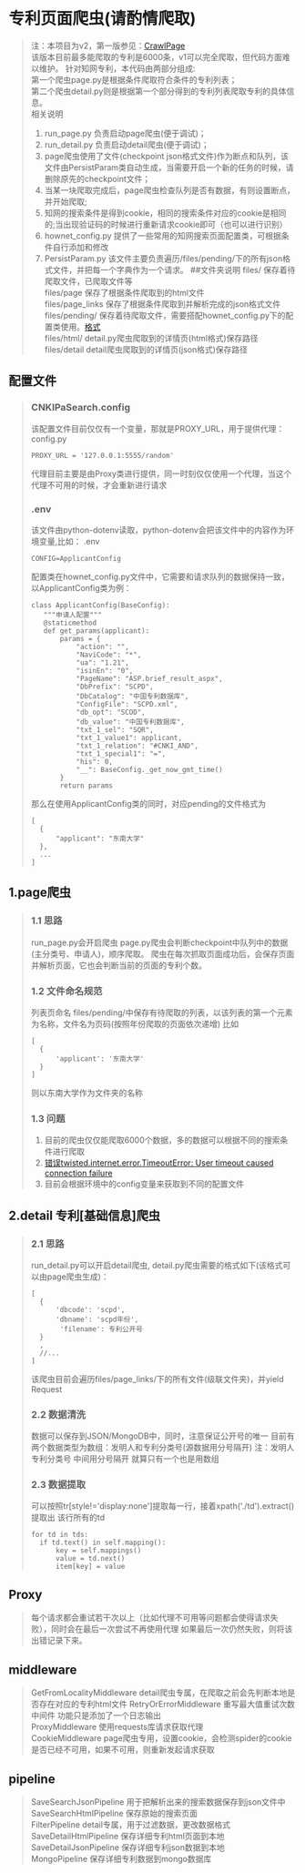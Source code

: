 # 专利页面爬虫(请酌情爬取)
>注：本项目为v2，第一版参见：[CrawlPage](https://github.com/sky94520/CrawlPage)<br>
>该版本目前最多能爬取的专利是6000条，v1可以完全爬取，但代码方面难以维护。
>针对知网专利，本代码由两部分组成:<br>
>第一个爬虫page.py是根据条件爬取符合条件的专利列表；<br>
>第二个爬虫detail.py则是根据第一个部分得到的专利列表爬取专利的具体信息。<br>
>相关说明<br>
>1. run_page.py 负责启动page爬虫(便于调试)；
>2. run_detail.py 负责启动detail爬虫(便于调试)；
>3. page爬虫使用了文件(checkpoint json格式文件)作为断点和队列，该文件由PersistParam类自动生成，当需要开启一个新的任务的时候，请删除原先的checkpoint文件；
>4. 当某一块爬取完成后，page爬虫检查队列是否有数据，有则设置断点，并开始爬取;
>5. 知网的搜索条件是得到cookie，相同的搜索条件对应的cookie是相同的;当出现验证码的时候进行重新请求cookie即可（也可以进行识别）
>6. hownet_config.py 提供了一些常用的知网搜索页面配置类，可根据条件自行添加和修改
>7. PersistParam.py 该文件主要负责遍历/files/pending/下的所有json格式文件，并把每一个字典作为一个请求。
##文件夹说明
>files/ 保存着待爬取文件，已爬取文件等 <br>
>files/page 保存了根据条件爬取到的html文件 <br>
>files/page_links 保存了根据条件爬取到并解析完成的json格式文件 <br>
>files/pending/ 保存着待爬取文件，需要搭配hownet_config.py下的配置类使用。[格式](#env)<br>
>files/html/ detail.py爬虫爬取到的详情页(html格式)保存路径 <br>
>files/detail detail爬虫爬取到的详情页(json格式)保存路径
## 配置文件
>### CNKIPaSearch.config
>该配置文件目前仅仅有一个变量，那就是PROXY_URL，用于提供代理：
>config.py
>```
>PROXY_URL = '127.0.0.1:5555/random'
>```
>代理目前主要是由Proxy类进行提供，同一时刻仅仅使用一个代理，当这个代理不可用的时候，才会重新进行请求
>### .env
>该文件由python-dotenv读取，python-dotenv会把该文件中的内容作为环境变量,比如：
>.env
>```
>CONFIG=ApplicantConfig
>```
>配置类在hownet_config.py文件中，它需要和请求队列的数据保持一致，以ApplicantConfig类为例：
>```
>class ApplicantConfig(BaseConfig):
>    """申请人配置"""
>    @staticmethod
>    def get_params(applicant):
>        params = {
>            "action": "",
>            "NaviCode": "*",
>            "ua": "1.21",
>            "isinEn": "0",
>            "PageName": "ASP.brief_result_aspx",
>            "DbPrefix": "SCPD",
>            "DbCatalog": "中国专利数据库",
>            "ConfigFile": "SCPD.xml",
>            "db_opt": "SCOD",
>            "db_value": "中国专利数据库",
>            "txt_1_sel": "SQR",
>            "txt_1_value1": applicant,
>            "txt_1_relation": "#CNKI_AND",
>            "txt_1_special1": "=",
>            "his": 0,
>            "__": BaseConfig._get_now_gmt_time()
>        }
>        return params
>```
>那么在使用ApplicantConfig类的同时，对应pending的文件格式为
>```
>[
>   {
>       "applicant": "东南大学"
>   },
>   ...
>]
>```
## 1.page爬虫
>### 1.1 思路
>run_page.py会开启爬虫
>page.py爬虫会判断checkpoint中队列中的数据(主分类号、申请人)，顺序爬取。
>爬虫在每次抓取页面成功后，会保存页面并解析页面，它也会判断当前的页面的专利个数。
>### 1.2 文件命名规范
>列表页命名 files/pending/中保存有待爬取的列表，以该列表的第一个元素为名称，文件名为页码(按照年份爬取的页面依次递增)
>比如
>```
>[
>   {
>       'applicant': '东南大学'
>   }
>]
>```
>则以东南大学作为文件夹的名称
>### 1.3 问题
>1. 目前的爬虫仅仅能爬取6000个数据，多的数据可以根据不同的搜索条件进行爬取
>2. [错误twisted.internet.error.TimeoutError: User timeout caused connection failure](https://blog.csdn.net/xiongzaiabc/article/details/89840730)
>3. 目前会根据环境中的config变量来获取到不同的配置文件
## 2.detail 专利[基础信息]爬虫
>### 2.1 思路
>run_detail.py可以开启detail爬虫,
>detail.py爬虫需要的格式如下(该格式可以由page爬虫生成)：
>```
>[
>   {
>       'dbcode': 'scpd',
>       'dbname': 'scpd年份',
>        'filename': 专利公开号
>   }
>   ,
>   //...
>]
>```
>该爬虫目前会遍历files/page_links/下的所有文件(级联文件夹)，并yield Request
>### 2.2 数据清洗
>数据可以保存到JSON/MongoDB中，同时，注意保证公开号的唯一
>目前有两个数据类型为数组：发明人和专利分类号(源数据用分号隔开)
>注：发明人 专利分类号 中间用分号隔开 就算只有一个也是用数组
>### 2.3 数据提取
>可以按照tr[style!='display:none']提取每一行，接着xpath('./td').extract()提取出
>该行所有的td
>```
>for td in tds:
>   if td.text() in self.mapping():
>       key = self.mappings()
>       value = td.next()
>       item[key] = value
>```
## Proxy
> 每个请求都会重试若干次以上（比如代理不可用等问题都会使得请求失败），同时会在最后一次尝试不再使用代理
>如果最后一次仍然失败，则将该出错记录下来。
## middleware
> GetFromLocalityMiddleware detail爬虫专属，在爬取之前会先判断本地是否存在对应的专利html文件
> RetryOrErrorMiddleware 重写最大值重试次数中间件 功能只是添加了一个日志输出 <br>
> ProxyMiddleware 使用requests库请求获取代理<br>
> CookieMiddleware page爬虫专用，设置cookie，会检测spider的cookie是否已经不可用，如果不可用，则重新发起请求获取 <br>
## pipeline
> SaveSearchJsonPipeline 用于把解析出来的搜索数据保存到json文件中<br>
> SaveSearchHtmlPipeline 保存原始的搜索页面 <br>
> FilterPipeline detail专属，用于过滤数据，更改数据格式 <br>
> SaveDetailHtmlPipeline 保存详细专利html页面到本地 <br>
> SaveDetailJsonPipeline 保存详细专利json数据到本地 <br>
> MongoPipeline 保存详细专利数据到mongo数据库 <br>
